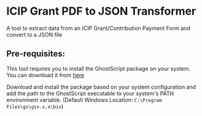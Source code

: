 # ICIP Grant PDF to JSON Transformer

A tool to extract data from an ICIP Grant/Contribution Payment Form and convert to a JSON file

## Pre-requisites:
This tool requires you to install the GhostScript package on your system.
You can download it from [here](https://www.ghostscript.com/download/gsdnld.html)

Download and install the package based on your system configuration and add the path to the GhostScript executable to your system's PATH environment variable.
(Default Windows Location: `C:\Program Files\gs\gsx.x.x\bin`)


